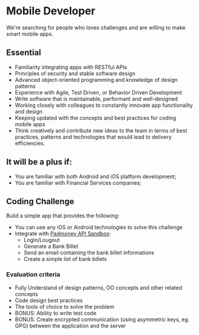 # Mobile Developer

We're searching for people who loves challenges and are willing to make smart mobile apps.

## Essential

- Familiarity integrating apps with RESTful APIs
- Principles of security and stable software design
- Advanced object-oriented programming and knowledge of design patterns
- Experience with Agile, Test Driven, or Behavior Driven Development
- Write software that is maintainable, performant and well-designed
- Working closely with colleagues to constantly innovate app functionality and design
- Keeping updated with the concepts and best practices for coding mobile apps
- Think creatively and contribute new ideas to the team in terms of best practices, patterns and technologies that would lead to delivery efficiencies.

## It will be a plus if:

- You are familiar with both Android and iOS platform development;
- You are familiar with Financial Services companies;

## Coding Challenge

Build a simple app that provides the following:

- You can use any iOS or Android technologies to solve this challenge
- Integrate with [Padmoney API Sandbox](https://api.padmoney.com/):
  - Login/Lougout
  - Generate a Bank Billet
  - Send an email containing the bank billet informations
  - Create a simple list of bank billets

### Evaluation criteria

- Fully Understand of design patterns, OO concepts and other related concepts
- Code design best practices
- The tools of choice to solve the problem
- BONUS: Ability to write test code
- BONUS: Create encrypted communication (using asymmetric keys, eg. GPG) between the application and the server
